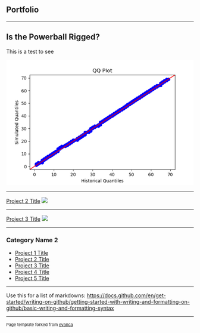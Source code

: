## Portfolio

---


## Is the Powerball Rigged?

This is a test to see 

<img src="https://github.com/mawi510/projects/blob/main/Powerball%20Distribution/powerball_qqplot_image.png"/>

---
[Project 2 Title](/pdf/sample_presentation.pdf)
<img src="images/dummy_thumbnail.jpg?raw=true"/>

---
[Project 3 Title](http://example.com/)
<img src="images/dummy_thumbnail.jpg?raw=true"/>

---

### Category Name 2

- [Project 1 Title](http://example.com/)
- [Project 2 Title](http://example.com/)
- [Project 3 Title](http://example.com/)
- [Project 4 Title](http://example.com/)
- [Project 5 Title](http://example.com/)

---


Use this for a list of markdowns: https://docs.github.com/en/get-started/writing-on-github/getting-started-with-writing-and-formatting-on-github/basic-writing-and-formatting-syntax

---
<p style="font-size:11px">Page template forked from <a href="https://github.com/evanca/quick-portfolio">evanca</a></p>
<!-- Remove above link if you don't want to attibute -->
